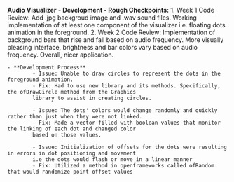 **Audio Visualizer**
	- **Development - Rough Checkpoints:**
			1. Week 1 Code Review: Add .jpg backgroud image and .wav sound files. Working implementation of at
			least one component of the visualizer i.e. floating dots animation in the foreground.
			2. Week 2 Code Review: Implementation of background bars that rise and fall based on audio frequency.
			More visually pleasing interface, brightness and bar colors vary based on audio frequency. Overall, nicer application. 

	- **Development Process** 
			- Issue: Unable to draw circles to represent the dots in the foreground animation.
			- Fix: Had to use new library and its methods. Specifically, the ofDrawCircle method from the Graphics 
			library to assist in creating circles.
			
			- Issue: The dots' colors would change randomly and quickly rather than just when they were not linked.
			- Fix: Made a vector filled with boolean values that monitor the linking of each dot and changed color
			based on those values.

			- Issue: Initialization of offsets for the dots were resulting in errors in dot positioning and movement
			i.e the dots would flash or move in a linear manner
			- Fix: Utilized a method in openframeworks called ofRandom that would randomize point offset values

			